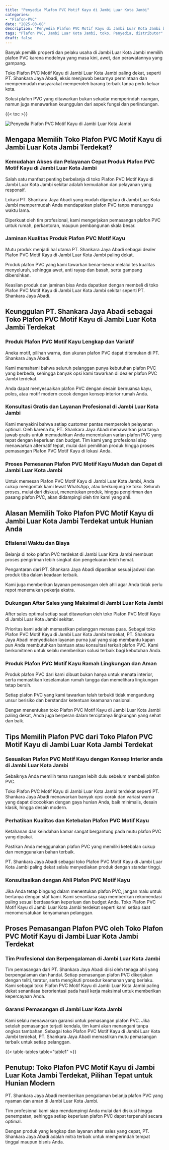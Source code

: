 ```yaml
---
title: "Penyedia Plafon PVC Motif Kayu di Jambi Luar Kota Jambi"
categories: 
- "Plafon-PVC"
date: "2025-03-08"
description: "Penyedia Plafon PVC Motif Kayu di Jambi Luar Kota Jambi bagi rumah, office, dan toko. Plafon unggulan, pilihan motif, warna modern, beserta layanan penempatan oleh teknisi profesional serta jaminan resmi!|Jasa penjualan Plafon PVC Motif Kayu di Jambi Luar Kota Jambi bagi keperluan tempat tinggal, office, maupun toko, dengan plafon terbaik dan instalasi oleh tim berpengalaman dan jaminan resmi.|Alternatif Plafon PVC Motif Kayu di Jambi Luar Kota Jambi yang terbukti bagi tempat tinggal, office, serta gerai, bersama plafon terbaik dan pemasangan dikerjakan oleh tenaga ahli profesional serta jaminan resmi.|Penjualan Plafon PVC Motif Kayu di Jambi Luar Kota Jambi bagi hunian, kantor, dan gerai, beserta produk berkualitas dan instalasi ditangani oleh teknisi ahli, lengkap beserta kepastian resmi.}"
tags: "Plafon PVC, Jambi Luar Kota Jambi, toko, Penyedia, distributor"
draft: false
---
```


Banyak pemilik properti dan pelaku usaha di Jambi Luar Kota Jambi memilih plafon PVC karena modelnya yang masa kini, awet, dan perawatannya yang gampang.

Toko Plafon PVC Motif Kayu di Jambi Luar Kota Jambi paling dekat, seperti PT. Shankara Jaya Abadi, eksis menjawab besarnya permintaan dan mempermudah masyarakat memperoleh barang terbaik tanpa perlu keluar kota.

Solusi plafon PVC yang ditawarkan bukan sekadar memperindah ruangan, namun juga menawarkan keunggulan dari aspek fungsi dan perlindungan.

{{< toc >}}

![Penyedia Plafon PVC Motif Kayu di Jambi Luar Kota Jambi](/images/Plafon-PVC/Penyedia-Plafon-PVC-Motif-Kayu-di-Jambi-Luar-Kota-Jambi.png)


## Mengapa Memilih Toko Plafon PVC Motif Kayu di Jambi Luar Kota Jambi Terdekat?

### Kemudahan Akses dan Pelayanan Cepat Produk Plafon PVC Motif Kayu di Jambi Luar Kota Jambi

Salah satu manfaat penting berbelanja di toko Plafon PVC Motif Kayu di Jambi Luar Kota Jambi sekitar adalah kemudahan dan pelayanan yang responsif.

Lokasi PT. Shankara Jaya Abadi yang mudah dijangkau di Jambi Luar Kota Jambi mempermudah Anda mendapatkan plafon PVC tanpa menunggu waktu lama.

Diperkuat oleh tim profesional, kami mengerjakan pemasangan plafon PVC untuk rumah, perkantoran, maupun pembangunan skala besar.

### Jaminan Kualitas Produk Plafon PVC Motif Kayu

Mutu produk menjadi hal utama PT. Shankara Jaya Abadi sebagai dealer Plafon PVC Motif Kayu di Jambi Luar Kota Jambi paling dekat.

Produk plafon PVC yang kami tawarkan benar-benar melalui tes kualitas menyeluruh, sehingga awet, anti rayap dan basah, serta gampang dibersihkan.

Keaslian produk dan jaminan bisa Anda dapatkan dengan membeli di toko Plafon PVC Motif Kayu di Jambi Luar Kota Jambi sekitar seperti PT. Shankara Jaya Abadi.

## Keunggulan PT. Shankara Jaya Abadi sebagai Toko Plafon PVC Motif Kayu di Jambi Luar Kota Jambi Terdekat

### Produk Plafon PVC Motif Kayu Lengkap dan Variatif

Aneka motif, pilihan warna, dan ukuran plafon PVC dapat ditemukan di PT. Shankara Jaya Abadi.

Kami memahami bahwa seluruh pelanggan punya kebutuhan plafon PVC yang berbeda, sehingga banyak opsi kami tawarkan di dealer plafon PVC Jambi terdekat.

Anda dapat menyesuaikan plafon PVC dengan desain bernuansa kayu, polos, atau motif modern cocok dengan konsep interior rumah Anda.

### Konsultasi Gratis dan Layanan Profesional di Jambi Luar Kota Jambi

Kami menyakini bahwa setiap customer pantas memperoleh pelayanan optimal. Oleh karena itu, PT. Shankara Jaya Abadi menawarkan jasa tanya jawab gratis untuk memudahkan Anda menentukan varian plafon PVC yang tepat dengan keperluan dan budget. Tim kami yang profesional siap menawarkan alternatif tepat, mulai dari pemilihan produk hingga proses pemasangan Plafon PVC Motif Kayu di lokasi Anda.

### Proses Pemesanan Plafon PVC Motif Kayu Mudah dan Cepat di Jambi Luar Kota Jambi

Untuk memesan Plafon PVC Motif Kayu di Jambi Luar Kota Jambi, Anda cukup mengontak kami lewat WhatsApp, atau berkunjung ke toko. Seluruh proses, mulai dari diskusi, menentukan produk, hingga pengiriman dan pasang plafon PVC, akan didampingi oleh tim kami yang ahli.

## Alasan Memilih Toko Plafon PVC Motif Kayu di Jambi Luar Kota Jambi Terdekat untuk Hunian Anda

### Efisiensi Waktu dan Biaya

Belanja di toko plafon PVC terdekat di Jambi Luar Kota Jambi membuat proses pengiriman lebih singkat dan pengeluaran lebih hemat.

Pengantaran dari PT. Shankara Jaya Abadi dipastikan sesuai jadwal dan produk tiba dalam keadaan terbaik.

Kami juga memberikan layanan pemasangan oleh ahli agar Anda tidak perlu repot menemukan pekerja ekstra.

### Dukungan After Sales yang Maksimal di Jambi Luar Kota Jambi

After sales optimal setiap saat ditawarkan oleh toko Plafon PVC Motif Kayu di Jambi Luar Kota Jambi sekitar.

Prioritas kami adalah memastikan pelanggan merasa puas. Sebagai toko Plafon PVC Motif Kayu di Jambi Luar Kota Jambi terdekat, PT. Shankara Jaya Abadi menyediakan layanan purna jual yang siap membantu kapan pun Anda membutuhkan bantuan atau konsultasi terkait plafon PVC. Kami berkomitmen untuk selalu memberikan solusi terbaik bagi kebutuhan Anda.

### Produk Plafon PVC Motif Kayu Ramah Lingkungan dan Aman

Produk plafon PVC dari kami dibuat bukan hanya untuk menata interior, serta memastikan keselamatan rumah tangga dan memelihara lingkungan tetap bersih.

Setiap plafon PVC yang kami tawarkan telah terbukti tidak mengandung unsur berisiko dan berstandar ketentuan keamanan nasional.

Dengan menentukan toko Plafon PVC Motif Kayu di Jambi Luar Kota Jambi paling dekat, Anda juga berperan dalam terciptanya lingkungan yang sehat dan baik.

## Tips Memilih Plafon PVC dari Toko Plafon PVC Motif Kayu di Jambi Luar Kota Jambi Terdekat

### Sesuaikan Plafon PVC Motif Kayu dengan Konsep Interior anda di Jambi Luar Kota Jambi

Sebaiknya Anda memilih tema ruangan lebih dulu sebelum membeli plafon PVC.

Toko Plafon PVC Motif Kayu di Jambi Luar Kota Jambi terdekat seperti PT. Shankara Jaya Abadi menawarkan banyak opsi corak dan variasi warna yang dapat dicocokkan dengan gaya hunian Anda, baik minimalis, desain klasik, hingga desain modern.

### Perhatikan Kualitas dan Ketebalan Plafon PVC Motif Kayu

Ketahanan dan keindahan kamar sangat bergantung pada mutu plafon PVC yang dipakai.

Pastikan Anda menggunakan plafon PVC yang memiliki ketebalan cukup dan menggunakan bahan terbaik.

PT. Shankara Jaya Abadi sebagai toko Plafon PVC Motif Kayu di Jambi Luar Kota Jambi paling dekat selalu menyediakan produk dengan standar tinggi.

### Konsultasikan dengan Ahli Plafon PVC Motif Kayu

Jika Anda tetap bingung dalam menentukan plafon PVC, jangan malu untuk bertanya dengan staf kami. Kami senantiasa siap memberikan rekomendasi paling sesuai berdasarkan keperluan dan budget Anda. Toko Plafon PVC Motif Kayu di Jambi Luar Kota Jambi terdekat seperti kami setiap saat menomorsatukan kenyamanan pelanggan.

## Proses Pemasangan Plafon PVC oleh Toko Plafon PVC Motif Kayu di Jambi Luar Kota Jambi Terdekat

### Tim Profesional dan Berpengalaman di Jambi Luar Kota Jambi

Tim pemasangan dari PT. Shankara Jaya Abadi diisi oleh tenaga ahli yang berpengalaman dan handal. Setiap pemasangan plafon PVC dikerjakan dengan teliti, teratur, serta mengikuti prosedur keamanan yang berlaku. Kami sebagai toko Plafon PVC Motif Kayu di Jambi Luar Kota Jambi paling dekat senantiasa berorientasi pada hasil kerja maksimal untuk memberikan kepercayaan Anda.

### Garansi Pemasangan di Jambi Luar Kota Jambi

Kami selalu menawarkan garansi untuk pemasangan plafon PVC. Jika setelah pemasangan terjadi kendala, tim kami akan menangani tanpa ongkos tambahan. Sebagai toko Plafon PVC Motif Kayu di Jambi Luar Kota Jambi terdekat, PT. Shankara Jaya Abadi memastikan mutu pemasangan terbaik untuk setiap pelanggan.

{{< table-tables table="table1" >}}

## Penutup: Toko Plafon PVC Motif Kayu di Jambi Luar Kota Jambi Terdekat, Pilihan Tepat untuk Hunian Modern

PT. Shankara Jaya Abadi memberikan pengalaman belanja plafon PVC yang nyaman dan aman di Jambi Luar Kota Jambi.

Tim profesional kami siap mendampingi Anda mulai dari diskusi hingga penempatan, sehingga setiap keperluan plafon PVC dapat terpenuhi secara optimal.

Dengan produk yang lengkap dan layanan after sales yang cepat, PT. Shankara Jaya Abadi adalah mitra terbaik untuk memperindah tempat tinggal maupun bisnis Anda.